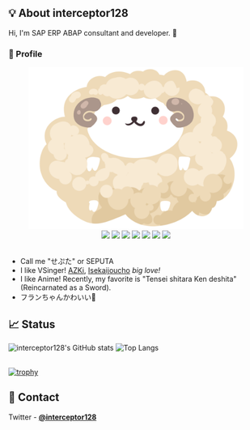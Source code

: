 ## 💡 About interceptor128
Hi, I'm SAP ERP ABAP consultant and developer. 🤝

### 🐑 Profile
<div align="center">
  <img src="icon.png" height="320px" width="auto" />
  <br>
  <img src="https://img.shields.io/badge/age-32-green" />
  <img src="https://img.shields.io/badge/language-Japanese-brightgreen" />
  <img src="https://img.shields.io/badge/favorite-TypeScript-blue" />
  <img src="https://img.shields.io/badge/Study-Deno-yellowgreen" />
  <img src="https://img.shields.io/badge/Work-SAP__SD-orange" />
  <img src="https://img.shields.io/badge/used%20work-ABAP-B6CADE" />
  <a href="https://interceptor128.com/" target="_blank">
  <img src="https://img.shields.io/badge/Detail-Profile-9cf" />
  </a>
</div>
<br>

- Call me "せぷた" or SEPUTA
- I like VSinger! [AZKi](https://twitter.com/AZKi_VDiVA), [Isekaijoucho](https://twitter.com/isekaijoucho) _big love!_
- I like Anime! Recently, my favorite is "Tensei shitara Ken deshita" (Reincarnated as a Sword).
- フランちゃんかわいい💞

## 📈 Status
<div align = "left">
  <img alt="interceptor128's GitHub stats" height="150px" src="https://github-readme-stats-j443i4500-interceptor128s-projects.vercel.app/api?username=interceptor128&show_icons=true&theme=solarized-dark" />
  <img alt="Top Langs" height="150px" src="https://github-readme-stats-j443i4500-interceptor128s-projects.vercel.app/api/top-langs/?username=interceptor128&layout=compact&theme=solarized-dark" />
</div>
<br>

[![trophy](https://github-profile-trophy.vercel.app/?username=interceptor128)](https://github.com/ryo-ma/github-profile-trophy)

## 📩 Contact

Twitter - **[@interceptor128](https://twitter.com/interceptor128)**
